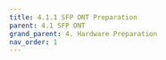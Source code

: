 ```yaml
---
title: 4.1.1 SFP ONT Preparation
parent: 4.1 SFP ONT
grand_parent: 4. Hardware Preparation
nav_order: 1
---
```

